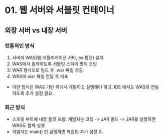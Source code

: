 # 01. 웹 서버와 서블릿 컨테이너
## 외장 서버 vs 내장 서버
### 전통적인 방식
1. 서버에 WAS(웹 애플리케이션 서버, ex:톰캣) 설치 
2. WAS에서 동작하도록 서블릿 스펙에 맞춰 코딩 
3. WAR 형식으로 빌드 후 .war 파일 추출. 
4. WAS에 war 파일 전달 후 배포
- 이런 방식은 WAS 기반 위에서 개발하고 실행해야 하고, IDE 에서도 WAS와 연동하도록 추가 설정 필요.

### 최근 방식
- 스프링 부트에 내장 톰캣 포함. 개발자는 코딩 -> JAR 빌드 -> JAR를 실행하면 WAS도 함께 실행
- 개발자는 main() 만 실행하면 복잡한 추가 설정 X.
